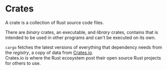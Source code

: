 # Crates

A crate is a collection of Rust source code files.

There are *binary* crates, an executable, and *library* crates, contains
that is intended to be used in other programs and can't be executed
on its own.

`cargo` fetches the latest versions of everything that dependency needs
from the *registry*, a copy of data from [Crates.io](https://crates.io).  
Crates.io is where the Rust ecosystem post their open source Rust projects 
for others to use.
